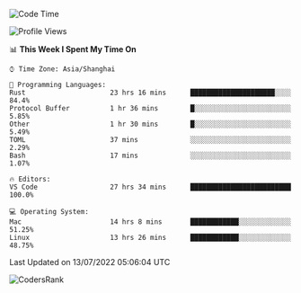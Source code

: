 <!--START_SECTION:waka-->
![Code Time](http://img.shields.io/badge/Code%20Time-1%2C492%20hrs%2053%20mins-blue)

![Profile Views](http://img.shields.io/badge/Profile%20Views-11-blue)

📊 **This Week I Spent My Time On** 

```text
⌚︎ Time Zone: Asia/Shanghai

💬 Programming Languages: 
Rust                     23 hrs 16 mins      █████████████████████░░░░   84.4% 
Protocol Buffer          1 hr 36 mins        █░░░░░░░░░░░░░░░░░░░░░░░░   5.85% 
Other                    1 hr 30 mins        █░░░░░░░░░░░░░░░░░░░░░░░░   5.49% 
TOML                     37 mins             ░░░░░░░░░░░░░░░░░░░░░░░░░   2.29% 
Bash                     17 mins             ░░░░░░░░░░░░░░░░░░░░░░░░░   1.07%

🔥 Editors: 
VS Code                  27 hrs 34 mins      █████████████████████████   100.0%

💻 Operating System: 
Mac                      14 hrs 8 mins       ████████████░░░░░░░░░░░░░   51.25% 
Linux                    13 hrs 26 mins      ████████████░░░░░░░░░░░░░   48.75%

```


 Last Updated on 13/07/2022 05:06:04 UTC
<!--END_SECTION:waka-->

![CodersRank](https://cr-skills-chart-widget.azurewebsites.net/api/api?username=BugenZhao&padding=16&tooltip=true&branding=false&sort-by-score=true&skills=Rust%2C%20Swift%2C%20C%2C%20TypeScript%2C%20Java%2C%20Go%2C%20Dart%2C%20C%2B%2B%2C%20Python%2C%20Assembly%2C%20Shell%2C%20Kotlin)
